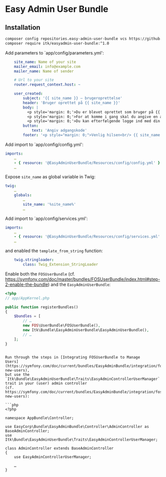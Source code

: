 Easy Admin User Bundle
======================


Installation
------------

```sh
composer config repositories.easy-admin-user-bundle vcs https://github.com/aakb/easyadmin-user-bundle.git
composer require itk/easyadmin-user-bundle:^1.0
```

Add parameters to `app/config/parameters.yml':

```yaml
    site_name: Name of your site
    mailer_email: info@example.com
    mailer_name: Name of sender

    # Url to your site
    router.request_context.host: ~

    user_created:
        subject: '{{ site_name }} – brugeroprettelse'
        header: 'Bruger oprettet på {{ site_name }}'
        body: |
          <p style='margin: 0;'>Du er blevet oprettet som bruger på {{ site_name }} med e-mailadressen {{ user.email }}.</p>
          <p style='margin: 0;'>For at komme i gang skal du angive en adgangskode.
          <p style='margin: 0;'>Du kan efterfølgende logge ind med din e-mailadresse ({{ user.email }}) og den valgte adgangskode.</p>
        button:
            text: 'Angiv adgangskode'
        footer: '<p style="margin: 0;">Venlig hilsen<br/> {{ site_name }}</p>'
```

Add import to  `app/config/config.yml':

```yaml
imports:
    …
    - { resource: '@EasyAdminUserBundle/Resources/config/config.yml' }
    …
```

Expose `site_name` as global variable in Twig:

```yaml
twig:
    …
    globals:
        …
        site_name: '%site_name%'
        …
```


Add import to  `app/config/services.yml':

```yaml
imports:
    …
    - { resource: '@EasyAdminUserBundle/Resources/config/services.yml' }
    …
```

and enabled the `template_from_string` function:

```yaml
    twig.stringloader:
        class: Twig_Extension_StringLoader
```

Enable both the `FOSUserBundle`
(cf. https://symfony.com/doc/master/bundles/FOSUserBundle/index.html#step-2-enable-the-bundle)
and the `EasyAdminUserBundle`:

```php
<?php
// app/AppKernel.php

public function registerBundles()
{
    $bundles = [
        // …
        new FOS\UserBundle\FOSUserBundle(),
        new Itk\Bundle\EasyAdminUserBundle\EasyAdminUserBundle(),
        // …
    ];
}
```


```

Run through the steps in [Integrating FOSUserBundle to Manage
Users](https://symfony.com/doc/current/bundles/EasyAdminBundle/integration/fosuserbundle.html#creating-new-users),
but use the
`Itk\Bundle\EasyAdminUserBundle\Traits\EasyAdminControllerUserManager`
trait in your (user) admin controller
(cf. https://symfony.com/doc/current/bundles/EasyAdminBundle/integration/fosuserbundle.html#creating-new-users):

```php
<?php

namespace AppBundle\Controller;

use EasyCorp\Bundle\EasyAdminBundle\Controller\AdminController as BaseAdminController;
use Itk\Bundle\EasyAdminUserBundle\Traits\EasyAdminControllerUserManager;

class AdminController extends BaseAdminController
{
    use EasyAdminControllerUserManager;

	…
}

```
